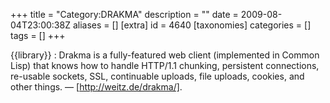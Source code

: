 +++
title = "Category:DRAKMA"
description = ""
date = 2009-08-04T23:00:38Z
aliases = []
[extra]
id = 4640
[taxonomies]
categories = []
tags = []
+++

{{library}}
: Drakma is a fully-featured web client (implemented in Common Lisp) that knows how to handle HTTP/1.1 chunking, persistent connections, re-usable sockets, SSL, continuable uploads, file uploads, cookies, and other things.
— [http://weitz.de/drakma/].
